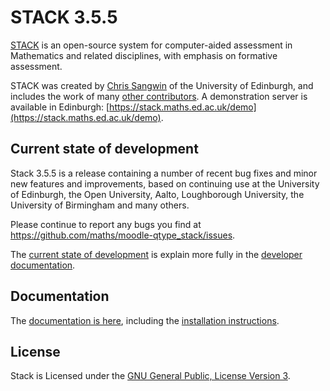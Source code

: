 # STACK 3.5.5

[STACK](https://github.com/maths/moodle-qtype_stack/blob/master/doc/en/About/index.md) is an open-source system for computer-aided assessment in Mathematics and related disciplines, with emphasis on formative assessment.

STACK was created by [Chris Sangwin](http://www.maths.ed.ac.uk/~csangwin/) of the University of Edinburgh, and includes the work of many [other contributors](https://github.com/maths/moodle-qtype_stack/blob/master/doc/en/About/Credits.md). A demonstration server is available in Edinburgh:  [https://stack.maths.ed.ac.uk/demo](https://stack.maths.ed.ac.uk/demo).

## Current state of development

Stack 3.5.5 is a release containing a number of recent bug fixes and minor new features and improvements, based on continuing use at the University of Edinburgh, the Open University, Aalto, Loughborough University, the University of Birmingham and many others.

Please continue to report any bugs you find at https://github.com/maths/moodle-qtype_stack/issues.

The [current state of development](https://github.com/maths/moodle-qtype_stack/blob/master/doc/en/Developer/Development_track.md) is explain more fully in the [developer documentation](https://github.com/maths/moodle-qtype_stack/blob/master/doc/en/Developer/index.md).


## Documentation

The [documentation is here](https://github.com/maths/moodle-qtype_stack/blob/master/doc/en/index.md), including the [installation instructions](https://github.com/maths/moodle-qtype_stack/blob/master/doc/en/Installation/index.md).


## License

Stack is Licensed under the [GNU General Public, License Version 3](https://github.com/maths/moodle-qtype_stack/blob/master/COPYING.txt).
